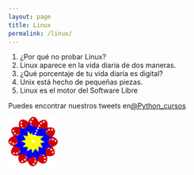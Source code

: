 ```yaml
---
layout: page
title: Linux
permalink: /linux/
---
```


1. ¿Por qué no probar Linux?
2. Linux aparece en la vida diaria de dos maneras.
3. ¿Qué porcentaje de tu vida diaria es digital?
4. Unix está hecho de pequeñas piezas.
5. Linux es el motor del Software Libre
    

Puedes encontrar nuestros tweets en[@Python_cursos](https://twitter.com/Python_cursos)
    
    
<a href="/pdfs/Curso de comandos del terminal-Linux.pdf"
class="image fit" type="application/pdf"> 
<img src = "/img/bandera.png" alt = ""> </a>


